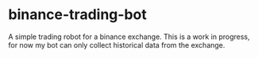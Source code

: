 # binance-trading-bot
A simple trading robot for a binance exchange.
This is a work in progress, for now my bot can only collect historical data from the exchange.
